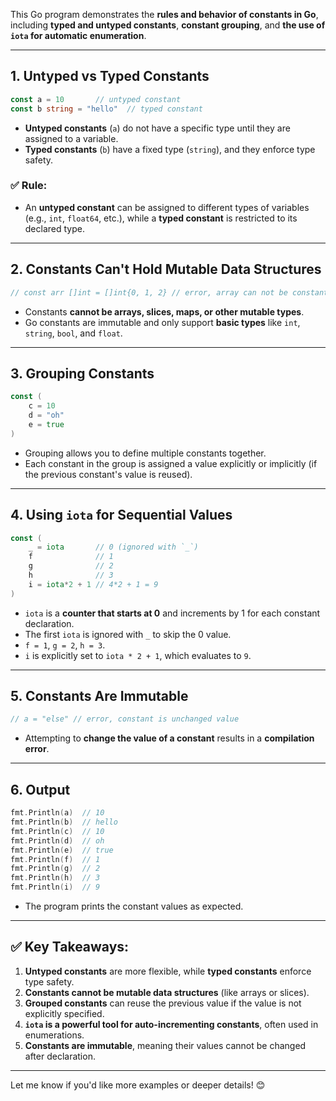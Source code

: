 This Go program demonstrates the **rules and behavior of constants in Go**, including **typed and untyped constants**, **constant grouping**, and **the use of `iota` for automatic enumeration**.

---

## **1. Untyped vs Typed Constants**
```go
const a = 10       // untyped constant
const b string = "hello"  // typed constant
```
- **Untyped constants** (`a`) do not have a specific type until they are assigned to a variable.
- **Typed constants** (`b`) have a fixed type (`string`), and they enforce type safety.

### ✅ **Rule**: 
- An **untyped constant** can be assigned to different types of variables (e.g., `int`, `float64`, etc.), while a **typed constant** is restricted to its declared type.

---

## **2. Constants Can't Hold Mutable Data Structures**
```go
// const arr []int = []int{0, 1, 2} // error, array can not be constant
```
- Constants **cannot be arrays, slices, maps, or other mutable types**.
- Go constants are immutable and only support **basic types** like `int`, `string`, `bool`, and `float`.

---

## **3. Grouping Constants**
```go
const (
	c = 10
	d = "oh"
	e = true
)
```
- Grouping allows you to define multiple constants together.
- Each constant in the group is assigned a value explicitly or implicitly (if the previous constant's value is reused).

---

## **4. Using `iota` for Sequential Values**
```go
const (
	_ = iota       // 0 (ignored with `_`)
	f              // 1
	g              // 2
	h              // 3
	i = iota*2 + 1 // 4*2 + 1 = 9
)
```
- `iota` is a **counter that starts at 0** and increments by 1 for each constant declaration.
- The first `iota` is ignored with `_` to skip the 0 value.
- `f = 1`, `g = 2`, `h = 3`.
- `i` is explicitly set to `iota * 2 + 1`, which evaluates to `9`.

---

## **5. Constants Are Immutable**
```go
// a = "else" // error, constant is unchanged value
```
- Attempting to **change the value of a constant** results in a **compilation error**.

---

## **6. Output**
```go
fmt.Println(a)  // 10
fmt.Println(b)  // hello
fmt.Println(c)  // 10
fmt.Println(d)  // oh
fmt.Println(e)  // true
fmt.Println(f)  // 1
fmt.Println(g)  // 2
fmt.Println(h)  // 3
fmt.Println(i)  // 9
```
- The program prints the constant values as expected.

---

## ✅ **Key Takeaways**:
1. **Untyped constants** are more flexible, while **typed constants** enforce type safety.
2. **Constants cannot be mutable data structures** (like arrays or slices).
3. **Grouped constants** can reuse the previous value if the value is not explicitly specified.
4. **`iota` is a powerful tool for auto-incrementing constants**, often used in enumerations.
5. **Constants are immutable**, meaning their values cannot be changed after declaration.

---

Let me know if you'd like more examples or deeper details! 😊